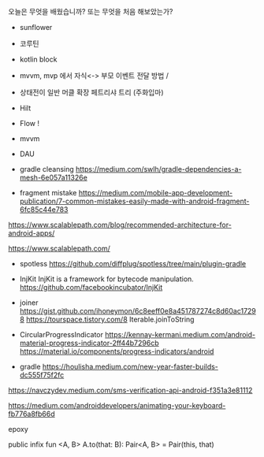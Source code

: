 
오늘은  무엇을  배웠습니까? 또는  무엇을 처음 해보았는가?

- sunflower

- 코루틴
- kotlin block
- mvvm, mvp 에서 자식<-> 부모 이벤트 전달 방법 / 
- 상태전이 일반 머클 확장 페트리샤 트리 (주화입마)
- Hilt
- Flow !
- mvvm

- DAU

- gradle cleansing 
https://medium.com/swlh/gradle-dependencies-a-mesh-6e057a11326e

- fragment mistake
https://medium.com/mobile-app-development-publication/7-common-mistakes-easily-made-with-android-fragment-6fc85c44e783


https://www.scalablepath.com/blog/recommended-architecture-for-android-apps/

https://www.scalablepath.com/


- spotless
https://github.com/diffplug/spotless/tree/main/plugin-gradle

- InjKit
InjKit is a framework for bytecode manipulation.
https://github.com/facebookincubator/InjKit


- joiner
https://gist.github.com/ihoneymon/6c8eeff0e8a451787274c8d60ac17298
https://tourspace.tistory.com/8
Iterable<T>.joinToString


- CircularProgressIndicator
https://kennay-kermani.medium.com/android-material-progress-indicator-2ff44b7296cb
https://material.io/components/progress-indicators/android


- gradle
https://houlisha.medium.com/new-year-faster-builds-dc555f75f2fc


https://navczydev.medium.com/sms-verification-api-android-f351a3e81112

https://medium.com/androiddevelopers/animating-your-keyboard-fb776a8fb66d


epoxy


public infix fun <A, B> A.to(that: B): Pair<A, B> = Pair(this, that)
<!--stackedit_data:
eyJoaXN0b3J5IjpbMTEwNjcxOTAyNCw2NzI1NjAzNywtMzM3NT
UzMzEsMjExNDYxMDYxOCwtODMzOTgxOTQsNzI5MzI1ODI1LC0x
OTI2NTA1MDYsLTExMjY1NzAwMzQsLTgyMjE4NjIxMCwtMTcyMj
ExOTQzMiwxOTQ2NTg3OTQsMTk0MjcxOTkwNywtMzUwNTI3ODcz
XX0=
-->